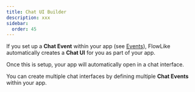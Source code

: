 ```yaml
---
title: Chat UI Builder
description: xxx
sidebar:
  order: 45
---
```


If you set up a **Chat Event** within your app (see [Events](/apps/events/)), FlowLike automatically creates a **Chat UI** for you as part of your app. 

Once this is setup, your app will automatically open in a chat interface. 

You can create multiple chat interfaces by defining multiple **Chat Events** within your app.
